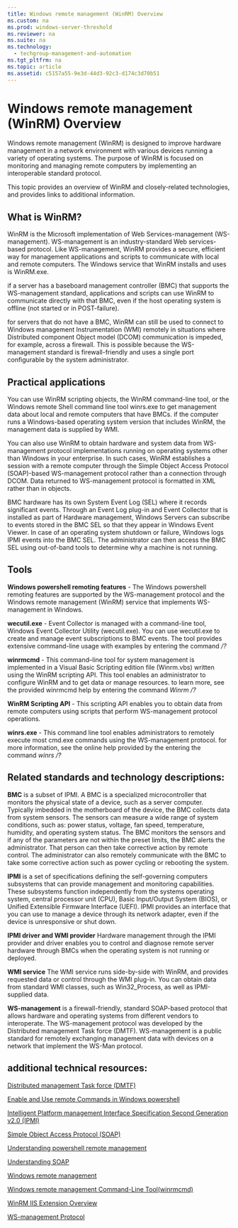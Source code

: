 ```yaml
---
title: Windows remote management (WinRM) Overview
ms.custom: na
ms.prod: windows-server-threshold
ms.reviewer: na
ms.suite: na
ms.technology: 
  - techgroup-management-and-automation
ms.tgt_pltfrm: na
ms.topic: article
ms.assetid: c5157a55-9e3d-44d3-92c3-d174c3d70b51
---
```

# Windows remote management (WinRM) Overview
Windows remote management \(WinRM\) is designed to improve hardware management in a network environment with various devices running a variety of operating systems. The purpose of WinRM is focused on monitoring and managing remote computers by implementing an interoperable standard protocol.

This topic provides an overview of WinRM and closely-related technologies, and provides links to additional information.

## What is WinRM?
WinRM is the Microsoft implementation of Web Services-management \(WS-management\). WS-management is an industry-standard Web services-based protocol. Like WS-management, WinRM provides a secure, efficient way for management applications and scripts to communicate with local and remote computers. The Windows service that WinRM installs and uses is WinRM.exe.

if a server has a baseboard management controller \(BMC\) that supports the WS-management standard, applications and scripts can use WinRM to communicate directly with that BMC, even if the host operating system is offline \(not started or in POST-failure\).

for servers that do not have a BMC, WinRM can still be used to connect to Windows management Instrumentation \(WMI\) remotely in situations where Distributed component Object model \(DCOM\) communication is impeded, for example, across a firewall. This is possible because the WS-management standard is firewall-friendly and uses a single port configurable by the system administrator.
## Practical applications
You can use WinRM scripting objects, the WinRM command-line tool, or the Windows remote Shell command line tool winrs.exe to get management data about local and remote computers that have BMCs. if the computer runs a Windows-based operating system version that includes WinRM, the management data is supplied by WMI.

You can also use WinRM to obtain hardware and system data from WS-management protocol implementations running on operating systems other than Windows in your enterprise. In such cases, WinRM establishes a session with a remote computer through the Simple Object Access Protocol \(SOAP\)-based WS-management protocol rather than a connection through DCOM. Data returned to WS-management protocol is formatted in XML rather than in objects.

BMC hardware has its own System Event Log \(SEL\) where it records significant events. Through an Event Log plug-in and Event Collector that is installed as part of Hardware management, Windows Servers can subscribe to events stored in the BMC SEL so that they appear in Windows Event Viewer. In case of an operating system shutdown or failure, Windows logs IPMI events into the BMC SEL. The administrator can then access the BMC SEL using out-of-band tools to determine why a machine is not running.

## Tools
**Windows powershell remoting features** - The Windows powershell remoting features are supported by the WS-management protocol and the Windows remote management (WinRM) service that implements WS-management in Windows.

**wecutil.exe** - Event Collector is managed with a command-line tool, Windows Event Collector Utility (wecutil.exe). You can use wecutil.exe to create and manage event subscriptions to BMC events. The tool provides extensive command-line usage with examples by entering the command */?*

**winrmcmd** - This command–line tool for system management is implemented in a Visual Basic Scripting edition file \(Winrm.vbs\) written using the WinRM scripting API. This tool enables an administrator to configure WinRM and to get data or manage resources. to learn more, see the provided winrmcmd help by entering the command *Winrm /?*

**WinRM Scripting API**  - This scripting API enables you to obtain data from remote computers using scripts that perform WS-management protocol operations.

**winrs.exe** - This command line tool enables administrators to remotely execute most cmd.exe commands using the WS-management protocol. for more information, see the online help provided by the entering the command *winrs /?*

## Related standards and technology descriptions: 
**BMC** is a subset of IPMI. A BMC is a specialized microcontroller that monitors the physical state of a device, such as a server computer. Typically imbedded in the motherboard of the device, the BMC collects data from system sensors. The sensors can measure a wide range of system conditions, such as: power status, voltage, fan speed, temperature, humidity, and operating system status. The BMC monitors the sensors and if any of the parameters are not within the preset limits, the BMC alerts the administrator. That person can then take corrective action by remote control. The administrator can also remotely communicate with the BMC to take some corrective action such as power cycling or rebooting the system.

**IPMI** is a set of specifications defining the self-governing computers subsystems that can provide management and monitoring capabilities. These subsystems function independently from the systems operating system, central processor unit \(CPU\), Basic Input\/Output System \(BIOS\), or Unified Extensible Firmware Interface \(UEFI\). IPMI provides an interface that you can use to manage a device through its network adapter, even if the device is unresponsive or shut down.

**IPMI driver and WMI provider** Hardware management through the IPMI provider and driver enables you to control and diagnose remote server hardware through BMCs when the operating system is not running or deployed.

**WMI service** The WMI service runs side-by-side with WinRM, and provides requested data or control through the WMI plug-in. You can obtain data from standard WMI classes, such as Win32_Process, as well as IPMI-supplied data.

**WS-management** is a firewall-friendly, standard SOAP-based protocol that allows hardware and operating systems from different vendors to interoperate. The WS-management protocol was developed by the Distributed management Task force \(DMTF\). WS-management is a public standard for remotely exchanging management data with devices on a network that implement the WS-Man protocol.

## additional technical resources:
[Distributed management Task force (DMTF)](http://www.dmtf.org/)

[Enable and Use remote Commands in Windows powershell](https://technet.microsoft.com/magazine/ff700227.aspx)

[Intelligent Platform management Interface Specification Second Generation v2.0 \(IPMI\)](http://www.intel.com/content/www/us/en/servers/ipmi/ipmi-second-gen-interface-spec-v2-rev1-1.html)

[Simple Object Access Protocol \(SOAP\)](http://www.w3.org/TR/2000/NOTE-SOAP-20000508/)

[Understanding powershell remote management](https://blogs.technet.microsoft.com/heyscriptingguy/2012/12/30/understanding-powershell-remote-management/)

[Understanding SOAP](https://msdn.microsoft.com/library/ms995800.aspx)

[Windows remote management](https://msdn.microsoft.com/library/windows/desktop/aa384426.aspx) 

[Windows remote management Command-Line Tool\(winrmcmd\)](https://technet.microsoft.com/library/cc781778.aspx)

[WinRM IIS Extension Overview](https://technet.microsoft.com/library/dd759166.aspx)

[WS-management Protocol](https://msdn.microsoft.com/library/windows/desktop/aa384470.aspx)



  

